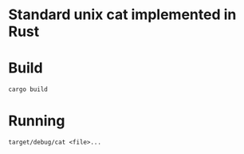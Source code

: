 # Standard unix cat implemented in Rust

# Build
    cargo build

# Running
    target/debug/cat <file>...
